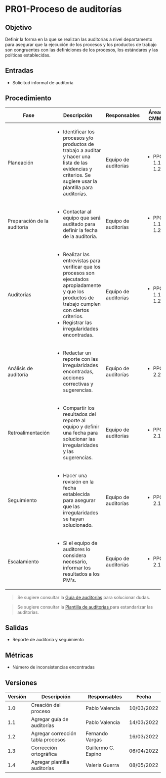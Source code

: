 # PR01-Proceso de auditorías

## Objetivo

Definir la forma en la que se realizan las auditorías a nivel departamento para
asegurar que la ejecución de los procesos y los productos de trabajo son congruentes
con las definiciones de los procesos, los estándares y las políticas establecidas.

## Entradas

- Solicitud informal de auditoría

## Procedimiento

<table>
    <thead>
        <th>Fase</th>
        <th>Descripción</th>
        <th>Responsables</th>
        <th>Áreas CMMI</th>
    </thead>

<tbody>
    <tr>
      <td>Planeación</td>
      <td>
        <ul>
            <li> Identificar los procesos y/o productos de trabajo a auditar y hacer una lista de las evidencias y criterios. Se sugiere usar la plantilla para auditorías.</li>
        </ul>
      </td>
      <td>Equipo de auditorías</td>
      <td>
        <ul>
          <li>PPQA 1.1, 1.2</li>
        </ul>
      </td>
    </tr>
    <tr>
      <td>Preparación de la auditoría</td>
      <td>
        <ul>
            <li>Contactar al equipo que será auditado para definir la fecha de la auditoría.</li>
        </ul>
      </td>
      <td>Equipo de auditorías</td>
      <td>
        <ul>
          <li>PPQA 1.1, 1.2</li>
        </ul>
      </td>
    </tr>
     <tr>
      <td>Auditorías</td>
      <td>
        <ul>
            <li>Realizar las entrevistas para verificar que los procesos son ejecutados apropiadamente y que los productos de trabajo cumplen con ciertos criterios.</li> 
            <li> Registrar las irregularidades encontradas.</li>
        </ul>
      </td>
      <td>Equipo de auditorías</td>
      <td>
        <ul>
          <li>PPQA 1.1, 1.2</li>
        </ul>
      </td>
    </tr>
    <tr>
      <td>Análisis de auditoría</td>
      <td>
        <ul>
            <li> Redactar un reporte con las irregularidades encontradas, acciones correctivas y sugerencias.</li>
        </ul>
      </td>
      <td>Equipo de auditorías</td>
      <td>
        <ul>
          <li>PPQA 2.2</li>
        </ul>
      </td>
    </tr>
    <tr>
      <td>Retroalimentación</td>
      <td>
        <ul>
            <li> Compartir los resultados del reporte al equipo y definir una fecha para solucionar las irregularidades y las sugerencias.</li>
        </ul>
      </td>
      <td>Equipo de auditorías</td>
      <td>
        <ul>
          <li>PPQA 2.1</li>
        </ul>
      </td>
    </tr>
    <tr>
      <td>Seguimiento</td>
      <td>
        <ul>
            <li> Hacer una revisión en la fecha establecida para asegurar que las irregularidades se hayan solucionado.</li>
        </ul>
      </td>
      <td>Equipo de auditorías</td>
      <td>
        <ul>
          <li>PPQA 2.1</li>
        </ul>
      </td>
    </tr>
    <tr>
      <td>Escalamiento</td>
      <td>
        <ul>
            <li> Si el equipo de auditores lo considera necesario, informar los resultados a los PM's.</li>
        </ul>
      </td>
      <td>Equipo de auditorías</td>
      <td>
        <ul>
          <li>PPQA 2.1</li>
        </ul>
      </td>
    </tr>
  </tbody>
</table>

> Se sugiere consultar la [Guía de auditorías](../Guias/GU02.md) para solucionar dudas.

> Se sugiere consultar la [Plantilla de auditorías ](../Plantillas/PL12.md) para estandarizar las auditorías.

## Salidas

- Reporte de auditoría y seguimiento

## Métricas

- Número de inconsistencias encontradas

## Versiones

| Versión | Descripción                      | Responsables       | Fecha      |
| ------- | --------------------------       | --------------     | ---------- |
| 1.0     | Creación del proceso             | Pablo Valencia     | 10/03/2022 |
| 1.1     | Agregar guía de auditorías       | Pablo Valencia     | 14/03/2022 |
| 1.2     | Agregar corrección tabla procesos| Fernando Vargas    | 16/03/2022 |
| 1.3     | Corrección ortográfica           | Guillermo C. Espino| 06/04/2022 |
| 1.4     | Agregar plantilla auditorías     | Valeria Guerra     | 08/05/2022 |
